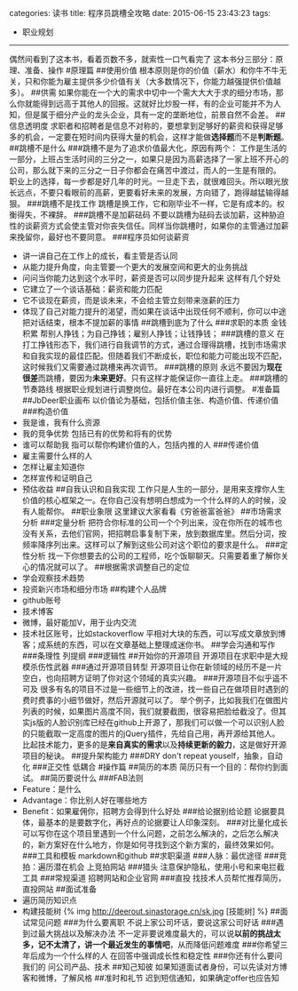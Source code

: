 categories: 读书
title: 程序员跳槽全攻略
date: 2015-06-15 23:43:23
tags: 
- 职业规划
---
偶然间看到了这本书，看着页数不多，就索性一口气看完了
这本书分三部分：原理、准备、操作
#原理篇
##使用价值
根本原则是你的价值（薪水）和你牛不牛无关，只和你能为雇主提供多少价值有关（大多数情况下，你能力越强提供价值越多）。
##供需
如果你能在一个大的需求中切中一个需大大大于求的细分市场，那么你就能得到远高于其他人的回报。这就好比炒股一样，有的企业可能并不为人知，但是属于细分产业的龙头企业，具有一定的垄断地位，前景自然不会差。
##信息透明度
求职者和招聘者是信息不对称的，要想拿到足够好的薪资和获得足够多的机会，一定要在短时间内获得大量的机会，这样才能做**选择题**而不是**判断题**。
##跳槽不是什么
###跳槽不是为了追求价值最大化，原因有两个：
工作是生活的一部分，上班占生活时间的三分之一，如果只是因为高薪选择了一家上班不开心的公司，那么就下来的三分之一日子你都会在痛苦中渡过，而人的一生是有限的。
职业上的选择，每一步都是好几年的时光。一旦走下去，就很难回头。所以眼光放长远点，不要只看眼前的高薪，更要看好未来的发展，方向错了，跑得越猛输得越狠。
###跳槽不是找工作
跳槽是换工作，它和刚毕业不一样，它是有成本的。权衡得失，不裸辞。
###跳槽不是加薪砝码
不要以跳槽为砝码去谈加薪，这种胁迫性的谈薪资方式会使主管对你丧失信任。同样当你跳槽时，如果你的主管通过加薪来挽留你，最好也不要同意。
###程序员如何谈薪资
* 讲一讲自己在工作上的成长，看主管是否认同
* 从能力提升角度，向主管要一个更大的发展空间和更大的业务挑战
* 问问当你能力达到这个水平时，薪资是否可以同步提升起来
这样有几个好处
* 它建立了一个谈话基础：薪资和能力匹配
* 它不谈现在薪资，而是谈未来，不会给主管立刻带来涨薪的压力
* 体现了自己对能力提升的渴望，而如果在谈话中出现任何不顺利，你可以中途把对话结束，根本不提加薪的事情
##跳槽到底为了什么
###求职的本质
金钱积累
帮别人挣钱；为自己挣钱；雇别人挣钱；让钱挣钱；
###跳槽的意义
在打工挣钱形态下，我们进行自我调节的方式，通过合理得跳槽，找到市场需求和自我实现的最佳匹配。但随着我们不断成长，职位和能力可能出现不匹配，这时候我们又需要通过跳槽来再次调节。
###跳槽的原则
永远不要因为**现在很差**而跳槽，要因为**未来更好**。只有这样才能保证你一直往上走。
###跳槽的节奏路线
根据职业规划进行调整岗位。最好在本公司内进行调整。
#准备篇
##JbDeer职业画布
以价值论为基础，包括价值主张、构造价值、传递价值
###构造价值
* 我是谁，我有什么资源
* 我的竞争优势
包括已有的优势和将有的优势
* 谁可以帮助我
指可以帮你构建价值的人，包括内推的人
###传递价值
* 雇主需要什么样的人
* 怎样让雇主知道你
* 怎样宣传和证明自己
* 预估收益
##自我认识和自我实现
工作只是人生的一部分，是用来支撑你人生价值的核心框架之一。在你自己没有想明白想成为一个什么样的人的时候，没有人能帮你。
##职业象限
这里建议大家看看《穷爸爸富爸爸》
##市场需求分析
###定量分析
把符合你标准的公司一个个列出来，没在你所在的城市也没有关系，去他们官网，把招聘启事复制下来，放到数据库里。然后分词，按频率降序列出来。这样可以了解到这些公司对这个职位的要求是什么。
###定性分析
找一下你想要去的公司的工程师，吃个饭聊聊天。只需要着重了解你关心的情况就可以了。
##根据需求调整自己的定位
* 学会观察技术趋势
* 投资新兴市场和细分市场
##构建个人品牌
* github账号
* 技术博客
* 微博，最好能加V，用于业内交流
* 技术社区账号，比如stackoverflow
平相对大块的东西，可以写成文章放到博客；成系统的东西，可以在文章基础上整理成迷你书。
##学会沟通和写作
###条理性
列提纲
###逻辑性
##开始你的开源项目
开源项目在求职中是大规模杀伤性武器
###通过开源项目转型
开源项目让你在新领域的经历不是一片空白，也向招聘方证明了你对这个领域的真实兴趣。
###开源项目不似乎遥不可及
很多有名的项目不过是一些细节上的改进，找一些自己在做项目时遇到的费时费事的小细节做好，然后开源就可以了。
举个例子，比如我我们在做图片列表的时候，如果图片高度不同，我们就要截图，很容易把脸给截没了。但其实js版的人脸识别库已经在github上开源了，那我们可以做一个可以识别人脸的只能截取一定高度的图片的jQuery插件，先给自己用，再开源给其他人。
比起技术能力，更多的是**来自真实的需求**以及**持续更新的毅力**，这是做好开源项目的秘诀。
##提升架构能力
###DRY
don't repeat youself，抽象，自动化
###正交性
低耦合
#操作篇
##简历的本质
简历只有一个目的：帮你约到面试。
##简历要说什么
###FAB法则
* Feature：是什么
* Advantage：你比别人好在哪些地方
* Benefit：如果雇佣你，招聘方会得到什么好处
###给论据别给论题
论据要具体，最基本的是要数字化，再好点的论据要让人印象深刻。
###对比量化成长
可以写你在这个项目里遇到一个什么问题，之前怎么解决的，之后怎么解决的，新方案好在什么地方，你是如何寻找到这个新方案的，最终效果如何。
###工具和模板
markdown和github
##求职渠道
###人脉：最优途径
###竞拍：遍历潜在机会
上竞拍网站
###猎头
注意保护隐私，使用小号和来电拦截工具
###常规渠道
招聘网站和企业官网
###直投
找技术人员帮忙推荐简历，直投网站
##面试准备
* 遍历简历知识点
* 构建技能树
{% img http://deerout.sinastorage.cn/sk.jpg [技能树] %}
##面试常见问题
###为什么要离职
不说上家公司坏话，要说这家公司好话
###遇到过最大挑战以及解决办法
不一定非要说难度最大的，可以说**以前的挑战太多，记不太清了，讲一个最近发生的事情吧**，从而降低问题难度
###你希望三年后成为一个什么样的人
在回答中强调成长性和稳定性
###你还有什么要问我们的
问公司产品、技术
##知己知彼
如果知道面试者身份，可以先读对方博客和微博，了解风格
##准时和礼节
迟到短信通知，如果确定offer也应告知

